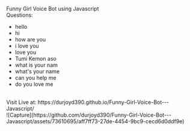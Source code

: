 Funny Girl Voice Bot using Javascript<br>
Questions:<br>
<ul>
  <li>hello</li>
  <li>hi</li>
  <li>how are you</li>
  <li>i love you</li>
  <li>love you</li>
  <li>Tumi Kemon aso</li>
  <li>what is your nam</li>
  <li>what's your name</li>
  <li>can you help me</li>
  <li>do you love me</li>
</ul>
<br>
Visit Live at: https://durjoyd390.github.io/Funny-Girl-Voice-Bot---Javascript/
<br>
![Capture](https://github.com/durjoyd390/Funny-Girl-Voice-Bot---Javascript/assets/73610695/aff7ff73-27de-4454-9bc9-cecd6d0ddf9e)
